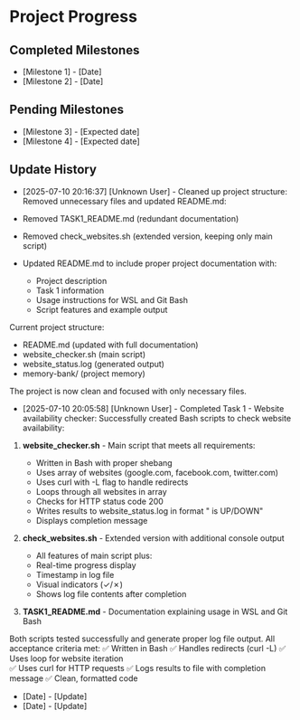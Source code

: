 # Project Progress

## Completed Milestones
- [Milestone 1] - [Date]
- [Milestone 2] - [Date]

## Pending Milestones
- [Milestone 3] - [Expected date]
- [Milestone 4] - [Expected date]

## Update History

- [2025-07-10 20:16:37] [Unknown User] - Cleaned up project structure: Removed unnecessary files and updated README.md:

- Removed TASK1_README.md (redundant documentation)
- Removed check_websites.sh (extended version, keeping only main script)
- Updated README.md to include proper project documentation with:
  - Project description
  - Task 1 information
  - Usage instructions for WSL and Git Bash
  - Script features and example output

Current project structure:
- README.md (updated with full documentation)
- website_checker.sh (main script)
- website_status.log (generated output)
- memory-bank/ (project memory)

The project is now clean and focused with only necessary files.
- [2025-07-10 20:05:58] [Unknown User] - Completed Task 1 - Website availability checker: Successfully created Bash scripts to check website availability:

1. **website_checker.sh** - Main script that meets all requirements:
   - Written in Bash with proper shebang
   - Uses array of websites (google.com, facebook.com, twitter.com)
   - Uses curl with -L flag to handle redirects
   - Loops through all websites in array
   - Checks for HTTP status code 200
   - Writes results to website_status.log in format "<URL> is UP/DOWN"
   - Displays completion message

2. **check_websites.sh** - Extended version with additional console output
   - All features of main script plus:
   - Real-time progress display
   - Timestamp in log file
   - Visual indicators (✓/✗)
   - Shows log file contents after completion

3. **TASK1_README.md** - Documentation explaining usage in WSL and Git Bash

Both scripts tested successfully and generate proper log file output. All acceptance criteria met:
✅ Written in Bash
✅ Handles redirects (curl -L)
✅ Uses loop for website iteration  
✅ Uses curl for HTTP requests
✅ Logs results to file with completion message
✅ Clean, formatted code
- [Date] - [Update]
- [Date] - [Update]
